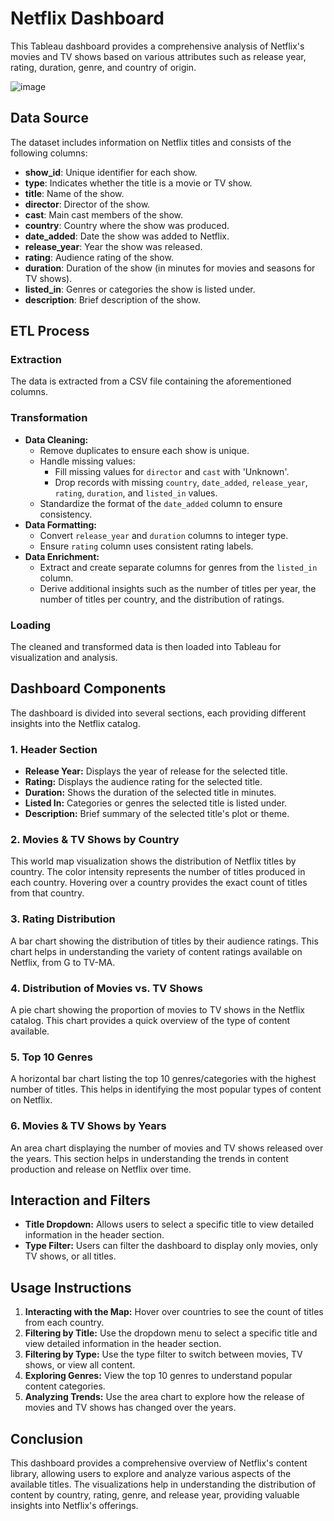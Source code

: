 <h1>Netflix Dashboard</h1>
<p>This Tableau dashboard provides a comprehensive analysis of Netflix's movies and TV shows based on various attributes such as release year, rating, duration, genre, and country of origin.</p>


![image](https://github.com/PoshankBramhe/Netflix-Dashboard/assets/154652656/fd2a732d-f95f-493e-a090-36bb09d46e0d)


<h2>Data Source</h2>
<p>The dataset includes information on Netflix titles and consists of the following columns:</p>
<ul>
  <li><strong>show_id</strong>: Unique identifier for each show.</li>
  <li><strong>type</strong>: Indicates whether the title is a movie or TV show.</li>
  <li><strong>title</strong>: Name of the show.</li>
  <li><strong>director</strong>: Director of the show.</li>
  <li><strong>cast</strong>: Main cast members of the show.</li>
  <li><strong>country</strong>: Country where the show was produced.</li>
  <li><strong>date_added</strong>: Date the show was added to Netflix.</li>
  <li><strong>release_year</strong>: Year the show was released.</li>
  <li><strong>rating</strong>: Audience rating of the show.</li>
  <li><strong>duration</strong>: Duration of the show (in minutes for movies and seasons for TV shows).</li>
  <li><strong>listed_in</strong>: Genres or categories the show is listed under.</li>
  <li><strong>description</strong>: Brief description of the show.</li>
</ul>

<h2>ETL Process</h2>
<h3>Extraction</h3>
<p>The data is extracted from a CSV file containing the aforementioned columns.</p>

<h3>Transformation</h3>
<ul>
  <li><strong>Data Cleaning:</strong>
    <ul>
      <li>Remove duplicates to ensure each show is unique.</li>
      <li>Handle missing values:
        <ul>
          <li>Fill missing values for <code>director</code> and <code>cast</code> with 'Unknown'.</li>
          <li>Drop records with missing <code>country</code>, <code>date_added</code>, <code>release_year</code>, <code>rating</code>, <code>duration</code>, and <code>listed_in</code> values.</li>
        </ul>
      </li>
      <li>Standardize the format of the <code>date_added</code> column to ensure consistency.</li>
    </ul>
  </li>
  <li><strong>Data Formatting:</strong>
    <ul>
      <li>Convert <code>release_year</code> and <code>duration</code> columns to integer type.</li>
      <li>Ensure <code>rating</code> column uses consistent rating labels.</li>
    </ul>
  </li>
  <li><strong>Data Enrichment:</strong>
    <ul>
      <li>Extract and create separate columns for genres from the <code>listed_in</code> column.</li>
      <li>Derive additional insights such as the number of titles per year, the number of titles per country, and the distribution of ratings.</li>
    </ul>
  </li>
</ul>

<h3>Loading</h3>
<p>The cleaned and transformed data is then loaded into Tableau for visualization and analysis.</p>

<h2>Dashboard Components</h2>
<p>The dashboard is divided into several sections, each providing different insights into the Netflix catalog.</p>

<h3>1. Header Section</h3>
<ul>
  <li><strong>Release Year:</strong> Displays the year of release for the selected title.</li>
  <li><strong>Rating:</strong> Displays the audience rating for the selected title.</li>
  <li><strong>Duration:</strong> Shows the duration of the selected title in minutes.</li>
  <li><strong>Listed In:</strong> Categories or genres the selected title is listed under.</li>
  <li><strong>Description:</strong> Brief summary of the selected title's plot or theme.</li>
</ul>

<h3>2. Movies & TV Shows by Country</h3>
<p>This world map visualization shows the distribution of Netflix titles by country. The color intensity represents the number of titles produced in each country. Hovering over a country provides the exact count of titles from that country.</p>

<h3>3. Rating Distribution</h3>
<p>A bar chart showing the distribution of titles by their audience ratings. This chart helps in understanding the variety of content ratings available on Netflix, from G to TV-MA.</p>

<h3>4. Distribution of Movies vs. TV Shows</h3>
<p>A pie chart showing the proportion of movies to TV shows in the Netflix catalog. This chart provides a quick overview of the type of content available.</p>

<h3>5. Top 10 Genres</h3>
<p>A horizontal bar chart listing the top 10 genres/categories with the highest number of titles. This helps in identifying the most popular types of content on Netflix.</p>

<h3>6. Movies & TV Shows by Years</h3>
<p>An area chart displaying the number of movies and TV shows released over the years. This section helps in understanding the trends in content production and release on Netflix over time.</p>

<h2>Interaction and Filters</h2>
<ul>
  <li><strong>Title Dropdown:</strong> Allows users to select a specific title to view detailed information in the header section.</li>
  <li><strong>Type Filter:</strong> Users can filter the dashboard to display only movies, only TV shows, or all titles.</li>
</ul>

<h2>Usage Instructions</h2>
<ol>
  <li><strong>Interacting with the Map:</strong> Hover over countries to see the count of titles from each country.</li>
  <li><strong>Filtering by Title:</strong> Use the dropdown menu to select a specific title and view detailed information in the header section.</li>
  <li><strong>Filtering by Type:</strong> Use the type filter to switch between movies, TV shows, or view all content.</li>
  <li><strong>Exploring Genres:</strong> View the top 10 genres to understand popular content categories.</li>
  <li><strong>Analyzing Trends:</strong> Use the area chart to explore how the release of movies and TV shows has changed over the years.</li>
</ol>

<h2>Conclusion</h2>
<p>This dashboard provides a comprehensive overview of Netflix's content library, allowing users to explore and analyze various aspects of the available titles. The visualizations help in understanding the distribution of content by country, rating, genre, and release year, providing valuable insights into Netflix's offerings.</p>
